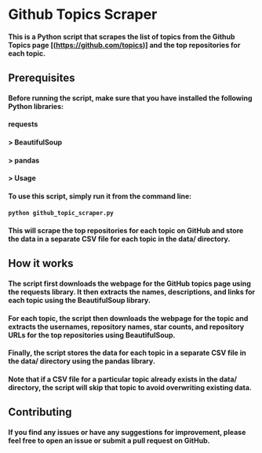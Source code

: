 # Github Topics Scraper
#### This is a Python script that scrapes the list of topics from the Github Topics page [(https://github.com/topics)] and the top repositories for each topic.
## Prerequisites
#### Before running the script, make sure that you have installed the following Python libraries:
#### requests
#### > BeautifulSoup
#### > pandas
#### > Usage
#### To use this script, simply run it from the command line:
#### `python github_topic_scraper.py`
#### This will scrape the top repositories for each topic on GitHub and store the data in a separate CSV file for each topic in the data/ directory.
## How it works
#### The script first downloads the webpage for the GitHub topics page using the requests library. It then extracts the names, descriptions, and links for each topic using the BeautifulSoup library.

#### For each topic, the script then downloads the webpage for the topic and extracts the usernames, repository names, star counts, and repository URLs for the top repositories using BeautifulSoup.

#### Finally, the script stores the data for each topic in a separate CSV file in the data/ directory using the pandas library.

####  Note that if a CSV file for a particular topic already exists in the data/ directory, the script will skip that topic to avoid overwriting existing data.
## Contributing
####  If you find any issues or have any suggestions for improvement, please feel free to open an issue or submit a pull request on GitHub.

